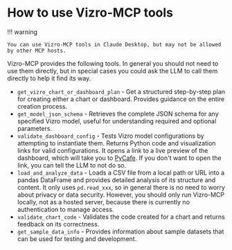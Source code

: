 # How to use Vizro-MCP tools

!!! warning

    You can use Vizro-MCP tools in Claude Desktop, but may not be allowed by other MCP hosts.

Vizro-MCP provides the following tools. In general you should not need to use them directly, but in special cases you could ask the LLM to call them directly to help it find its way.

- `get_vizro_chart_or_dashboard_plan` - Get a structured step-by-step plan for creating either a chart or dashboard. Provides guidance on the entire creation process.
- `get_model_json_schema` - Retrieves the complete JSON schema for any specified Vizro model, useful for understanding required and optional parameters.
- `validate_dashboard_config` - Tests Vizro model configurations by attempting to instantiate them. Returns Python code and visualization links for valid configurations. It opens a link to a live preview of the dashboard, which will take you to [PyCafe](https://py.cafe). If you don't want to open the link, you can tell the LLM to not do so.
- `load_and_analyze_data` - Loads a CSV file from a local path or URL into a pandas DataFrame and provides detailed analysis of its structure and content. It only uses `pd.read_xxx`, so in general there is no need to worry about privacy or data security. However, you should only run Vizro-MCP locally, not as a hosted server, because there is currently no authentication to manage access.
- `validate_chart_code` - Validates the code created for a chart and returns feedback on its correctness.
- `get_sample_data_info` - Provides information about sample datasets that can be used for testing and development.
